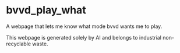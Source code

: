 # bvvd_play_what
A webpage that lets me know what mode bvvd wants me to play.

This webpage is generated solely by AI and belongs to industrial non-recyclable waste.
